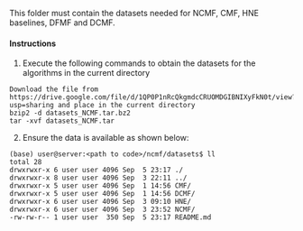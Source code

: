 This folder must contain the datasets needed for NCMF, CMF, HNE baselines, DFMF and DCMF.

#### Instructions
1. Execute the following commands to obtain the datasets for the algorithms in the current directory
```
Download the file from https://drive.google.com/file/d/1QP0P1nRcQkgmdcCRUOMDGIBNIXyFkN0t/view?usp=sharing and place in the current directory
bzip2 -d datasets_NCMF.tar.bz2
tar -xvf datasets_NCMF.tar
```
2. Ensure the data is available as shown below:
```
(base) user@server:<path to code>/ncmf/datasets$ ll
total 28
drwxrwxr-x 6 user user 4096 Sep  5 23:17 ./
drwxrwxr-x 8 user user 4096 Sep  3 22:11 ../
drwxrwxr-x 5 user user 4096 Sep  1 14:56 CMF/
drwxrwxr-x 5 user user 4096 Sep  1 14:56 DCMF/
drwxrwxr-x 6 user user 4096 Sep  3 09:10 HNE/
drwxrwxr-x 6 user user 4096 Sep  3 23:52 NCMF/
-rw-rw-r-- 1 user user  350 Sep  5 23:17 README.md
```
